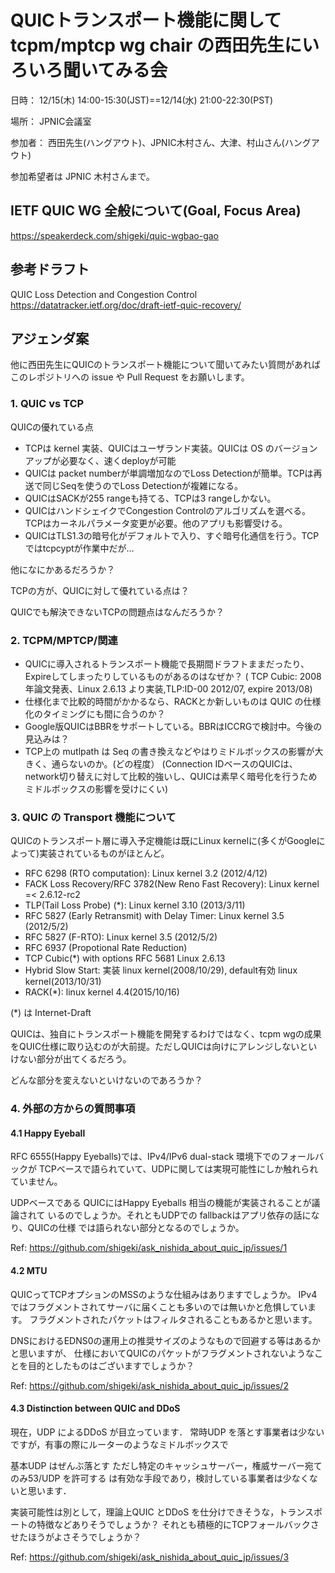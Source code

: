 # QUICトランスポート機能に関して tcpm/mptcp wg chair の西田先生にいろいろ聞いてみる会

日時： 12/15(木) 14:00-15:30(JST)==12/14(水) 21:00-22:30(PST)

場所： JPNIC会議室

参加者： 西田先生(ハングアウト)、JPNIC木村さん、大津、村山さん(ハングアウト)

参加希望者は JPNIC 木村さんまで。

## IETF QUIC WG 全般について(Goal, Focus Area)

https://speakerdeck.com/shigeki/quic-wgbao-gao

## 参考ドラフト

QUIC Loss Detection and Congestion Control https://datatracker.ietf.org/doc/draft-ietf-quic-recovery/

## アジェンダ案

他に西田先生にQUICのトランスポート機能について聞いてみたい質問があればこのレポジトリへの issue や Pull Request をお願いします。

### 1.  QUIC vs TCP
QUICの優れている点
- TCPは kernel 実装、QUICはユーザランド実装。QUICは OS のバージョンアップが必要なく、速くdeployが可能
- QUICは packet numberが単調増加なのでLoss Detectionが簡単。TCPは再送で同じSeqを使うのでLoss Detectionが複雑になる。
- QUICはSACKが255 rangeも持てる、TCPは3 rangeしかない。
- QUICはハンドシェイクでCongestion Controlのアルゴリズムを選べる。TCPはカーネルパラメータ変更が必要。他のアプリも影響受ける。
- QUICはTLS1.3の暗号化がデフォルトで入り、すぐ暗号化通信を行う。TCPではtcpcyptが作業中だが…

他になにかあるだろうか？

TCPの方が、QUICに対して優れている点は？

QUICでも解決できないTCPの問題点はなんだろうか？

### 2. TCPM/MPTCP/関連
- QUICに導入されるトランスポート機能で長期間ドラフトままだったり、Expireしてしまったりしているものがあるのはなぜか？ ( TCP Cubic: 2008年論文発表、Linux 2.6.13 より実装,TLP:ID-00 2012/07, expire 2013/08)
- 仕様化まで比較的時間がかかるなら、RACKとか新しいものは QUIC の仕様化のタイミングにも間に合うのか？
- Google版QUICはBBRをサポートしている。BBRはICCRGで検討中。今後の見込みは？
- TCP上の mutlpath は Seq の書き換えなどやはりミドルボックスの影響が大きく、通らないのか。(どの程度）
   (Connection IDベースのQUICは、network切り替えに対して比較的強いし、QUICは素早く暗号化を行うためミドルボックスの影響を受けにくい)

### 3. QUIC の Transport 機能について

QUICのトランスポート層に導入予定機能は既にLinux kernelに(多くがGoogleによって)実装されているものがほとんど。

- RFC 6298 (RTO computation): Linux kernel 3.2 (2012/4/12)
- FACK Loss Recovery/RFC 3782(New Reno Fast Recovery): Linux kernel =< 2.6.12-rc2
- TLP(Tail Loss Probe) (*): Linux kernel 3.10 (2013/3/11)
- RFC 5827 (Early Retransmit) with Delay Timer: Linux kernel 3.5 (2012/5/2)
- RFC 5827 (F-RTO):  Linux kernel 3.5 (2012/5/2)
- RFC 6937 (Propotional Rate Reduction)
- TCP Cubic(*) with options RFC 5681 Linux 2.6.13
- Hybrid Slow Start: 実装 linux kernel(2008/10/29), default有効 linux kernel(2013/10/31)
- RACK(*): linux kernel 4.4(2015/10/16)

(*) は Internet-Draft

QUICは、独自にトランスポート機能を開発するわけではなく、tcpm wgの成果をQUIC仕様に取り込むのが大前提。ただしQUICは向けにアレンジしないといけない部分が出てくるだろう。

どんな部分を変えないといけないのであろうか？

### 4. 外部の方からの質問事項

#### 4.1 Happy Eyeball
RFC 6555(Happy Eyeballs)では、IPv4/IPv6 dual-stack 環境下でのフォールバックが
TCPベースで語られていて、UDPに関しては実現可能性にしか触れられていません。

UDPベースである QUICにはHappy Eyeballs 相当の機能が実装されることが議論されて
いるのでしょうか。それともUDPでの fallbackはアプリ依存の話になり、QUICの仕様
では語られない部分となるのでしょうか。

Ref: https://github.com/shigeki/ask_nishida_about_quic_jp/issues/1

#### 4.2 MTU
QUICってTCPオプションのMSSのような仕組みはありますでしょうか。
IPv4ではフラグメントされてサーバに届くことも多いのでは無いかと危惧しています。
フラグメントされたパケットはフィルタされることもあるかと思います。

DNSにおけるEDNS0の運用上の推奨サイズのようなもので回避する等はあるかと思いますが、
仕様においてQUICのパケットがフラグメントされないようなことを目的としたものはございますでしょうか？

Ref: https://github.com/shigeki/ask_nishida_about_quic_jp/issues/2

#### 4.3 Distinction between QUIC and DDoS
現在，UDP によるDDoS が目立っています．
常時UDP を落とす事業者は少ないですが，有事の際にルーターのようなミドルボックスで

基本UDP はぜんぶ落とす
ただし特定のキャッシュサーバー，権威サーバー宛てのみ53/UDP を許可する
は有効な手段であり，検討している事業者は少なくないと思います．

実装可能性は別として，理論上QUIC とDDoS を仕分けできそうな，トランスポートの特徴などありそうでしょうか？ それとも積極的にTCPフォールバックさせたほうがよさそうでしょうか？

Ref: https://github.com/shigeki/ask_nishida_about_quic_jp/issues/3
